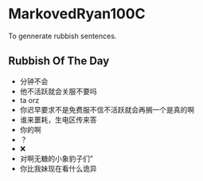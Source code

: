 # MarkovedRyan100C
To gennerate rubbish sentences.
## Rubbish Of The Day
- 分钟不会
- 他不活跃就会关服不要吗
- ta orz
- 你迟早要求不是免费服不信不活跃就会再搁一个是真的啊
- 谁来噩耗，生电区传来答
- 你的啊
- ？
- ❌
- 对啊无糖的小象豹子们”
- 你比我妹现在看什么诡异
